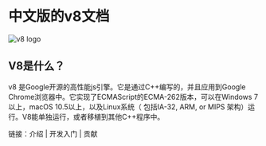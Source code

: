 # 中文版的v8文档

![v8 logo](https://github.com/v8/v8/wiki/images/v8logo.png)

## V8是什么？
v8 是Google开源的高性能js引擎。它是通过C++编写的，并且应用到Google Chrome浏览器中。它实现了ECMAScript的ECMA-262版本，可以在Windows 7以上，macOS 10.5以上，以及Linux系统（ 包括IA-32, ARM, or MIPS 架构）运行。V8能单独运行，或者移植到其他C++程序中。

链接：介绍 | 开发入门 | 贡献

